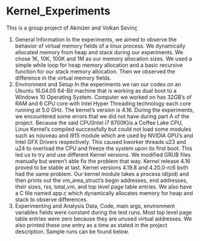 # Kernel_Experiments
This is a group project of Akinizer and Volkan Sevinç

1. General Information
In the experiments, we aimed to observe the behavior of virtual memory fields of a linux process. We dynamically allocated memory from heap and stack during our experiments. We chose 1K, 10K, 100K and 1M as our memory allocation sizes. We used a simple while loop for heap memory allocation and a basic recursive function for our stack memory allocation. Then we observed the difference in the virtual memory fields.
2. Environment and Setup
In the experiments we ran our codes on an Ubuntu 16.04.05 64-Bit machine that is working as dual boot to a Windows 10 Operating System. Computer we worked on has 32GB’s of RAM and 6 CPU core with Intel Hyper Threading technology each core running at 5.0 GHz. The kernel’s version is 4.16. During the experiments, we encountered some errors that we did not have during part A of the project. Because the said CPU(Intel i7 8700K)is a Coffee Lake CPU, Linux Kernel’s compiled successfully but could not load some modules such as nouveau and i915 module which are used by NVIDIA GPU’s and Intel GFX Drivers respectively. This caused kworker threads u23 and u24 to overload the CPU and freeze the system upon its first boot. This led us to try and use different Kernel versions. We modified GRUB files manually but weren’t able fix the problem that way. Kernel release 4.16 proved to be stable at last. Kernel versions 4.19.8 and 4.20.0-rc6 both had the same problem.
Our kernel module takes a process id(pid) and then prints out the vm_area_struct’s begin addresses, end addresses, their sizes, rss, total_vm, and top level page table entries.
We also have a C file named app.c which dynamically allocates memory for heap and stack to observe differences.
3. Experimenting and Analysis
Data, Code, main args, environment variables fields were constant during the test runs. Most top level page table entries were zero because they are unused virtual addresses. We also printed these one entry as a time as stated in the project description. Sample runs can be found below.
